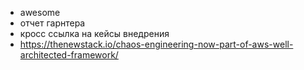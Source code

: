 - awesome
- отчет гарнтера
- кросс ссылка на кейсы внедрения
- https://thenewstack.io/chaos-engineering-now-part-of-aws-well-architected-framework/

